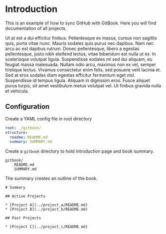 # Introduction

This is an example of how to sync GitHub with GitBook. Here you will find documentation of all projects.

Ut at est a dui efficitur finibus. Pellentesque ex massa, cursus non sagittis quis, porta vitae nunc. Mauris sodales quis purus nec dapibus. Nam nec arcu ac est dapibus rutrum. Donec pellentesque, libero a egestas pellentesque, justo nibh eleifend lectus, vitae bibendum est nulla ut ex. In scelerisque volutpat ligula. Suspendisse sodales mi sed dui aliquam, eu feugiat massa malesuada. Nullam odio arcu, maximus non ex vel, semper tristique lectus. Vivamus consectetur enim felis, sed posuere velit lacinia et. Sed at eros sodales diam egestas efficitur fermentum eget nisl. Suspendisse id tempus ligula. Aliquam in dignissim eros. Fusce aliquet purus turpis, sit amet vestibulum metus volutpat vel. Ut finibus gravida nulla et vehicula.

## Configuration

Create a YAML config file in root directory

```yaml
root: ./gitbook/
structure:
  readme: README.md
  summary: SUMMARY.md
```

Create a `gitbook` directory to hold introduction page and book summary.

```text
gitbook/
    README.md
    SUMMARY.md
```

The summary creates an outline of the book.

```text
# Summary

## Active Projects

* [Project A](../project_a/README.md)
* [Project B](../project_b/README.md)

## Past Projects

* [Project C](../project_c/README.md)
```

